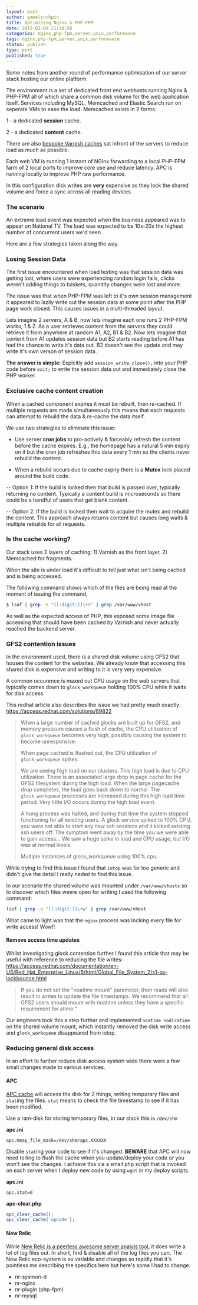 ```yaml
---
layout: post
author: gamelinchpin
title: Optimising Nginx & PHP-FPM
date: 2015-02-09 21:38:50
categories: nginx,php-fpm,server,unix,performance
tags: nginx,php-fpm,server,unix,performance
status: publish
type: post
published: true
---
```

Some notes from another round of performance optimisation of our server stack hosting our online platform.

<!--more-->

The environment is a set of dedicated front end webhosts running Nginx & PHP-FPM all of which share a common disk volume for the web application itself. Services including MySQL, Memcached and Elastic Search run on seperate VMs to ease the load. Memcached exists in 2 forms:

1 - a dedicated **session** cache.

2 - a dedicated **content** cache.

There are also [bespoke Varnish caches](https://www.ukfast.co.uk/web-acceleration.html) sat infront of the servers to reduce load as much as possible.

Each web VM is running 1 instant of NGinx forwarding to a local PHP-FPM farm of 2 local ports to improve core use and reduce latency. APC is running locally to improve PHP raw performance.

In this configuration disk writes are **very** expensive as they lock the shared volume and force a sync across all reading devices.

### The scenario
An extreme load event was expected when the business appeared was to appear on National TV. The load was expected to be 10x-20x the highest number of concurrent users we'd seen.

Here are a few strategies taken along the way.

### Losing Session Data
The first issue encountered when load testing was that session data was getting lost, where users were experiencing random login fails, clicks weren't adding things to baskets, quanitity changes were lost and more.

The issue was that when PHP-FPM was left to it's own session management it appeared to lazily write out the session data at some point after the PHP page work closed. This causes issues in a multi-threaded layout.

Lets imagine 2 servers, A & B, now lets imagine each one runs 2 PHP-FPM works, 1 & 2.  As a user retrieves content from the servers they could retrieve it from anywhere at random A1, A2, B1 & B2. Now lets imagine that content from A1 updates session data but B2 starts reading before A1 has had the chance to write it's data out. B2 doesn't see the update and may write it's own verson of session data.

**The answer is simple:** Explcitly add `session_write_close();` into your PHP code before `exit;` to write the session data out and immediately close the PHP worker.

### Exclusive cache content creation

When a cached component expires it must be rebuilt, then re-cached. If multiple requests are made simultaneously this means that each requests can attempt to rebuild the data &amp; re-cache the data itself.

We use two strategies to eliminate this issue:

- Use server **cron jobs** to pro-actively & forceably refresh the content before the cache expires. E.g., the homepage has a natural 5 min expiry on it but the cron job refreshes this data every 1 min so the clients never rebuild the content.

- When a rebuild occurs due to cache expiry there is a **Mutex** lock placed around the build code.

-- Option 1: If the build is locked then that build is passed over, typically returning no content. Typically a content build is microseconds so there could be a handful of users that get blank content.

-- Option 2: If the build is locked then wait to acquire the mutex and rebuild the content. This approach always returns content but causes long waits & multiple rebuilds for all requests.

### Is the cache working?

Our stack uses 2 layers of caching: 1) Varnish as the front layer, 2) Memcached for fragments.

When the site is under load it's difficult to tell just what isn't being cached and is being accessed.

The following command shows which of the files are being read at the moment of issuing the command,
``` bash
$ lsof | grep -e "[[:digit:]]\+r" | grep /var/www/vhost
```

As well as the expected access of PHP, this exposed some image file accessing that should have been cached by Varnish and never actually reached the backend server.

### GFS2 contention issues

In the environment used, there is a shared disk volume using GFS2 that houses the content for the websites. We already know that accessing this shared disk is expensive and writing to it is very very expensive.

A common occurence is maxed out CPU usage on the web servers that typically comes down to `glock_workqueue` holding 100% CPU while it waits for disk access.

This redhat article also describes the issue we had pretty much exactly: https://access.redhat.com/solutions/69822

> When a large number of cached glocks are built up for GFS2, and memory pressure causes a flush of cache, the CPU utilization of `glock_workqueue` becomes very high, possibly causing the system to become unresponsive.
>
> When page cached is flushed out, the CPU utilization of `glock_workqueue` spikes.
>
> We are seeing high load on our clusters. This high load is due to CPU utilization. There is an associated large drop in page cache for the GFS2 filesystem during the high load. When the large pagecache drop completes, the load goes back down to normal. The `glock_workqueue` processes are increased during this high load time period. Very little I/O occurs during the high load event.
>
> A hung process was halted, and during that time the system stopped functioning for all existing users. A glock service spiked to 100% CPU, you were not able to start any new ssh sessions and it kicked existing ssh users off. The symptom went away by the time you we were able to gain access... We saw a huge spike in load and CPU usage, but I/O was at normal levels.
>
> Multiple instances of glock_workqueue using 100% cpu.

While trying to find this issue I found that `iotop` was far too generic and didn't give the detail I really neded to find this issue.

In our scenario the shared volume was mounted under `/var/www/vhosts` so to discover which files weere open for writing I used the following command:

``` bash
lsof | grep -e "[[:digit:]]\+w" | grep /var/www/vhost
```

What came to light was that the `nginx` process was locking every file for write access! Wow!!

#### Remove access time updates
Whilst investigating glock contention further I found this article that may be useful with reference to reducing the file writes:
https://access.redhat.com/documentation/en-US/Red_Hat_Enterprise_Linux/6/html/Global_File_System_2/s1-ov-lockbounce.html

> If you do not set the "noatime mount" parameter, then reads will also result in writes to update the file timestamps. We recommend that all GFS2 users should mount with noatime unless they have a specific requirement for
atime."

Our engineers took this a step further and implemented `noatime nodiratime` on the shared volume mount, which instantly removed the disk write access and `glock_workqueue` disappeared from iotop.

### Reducing general disk access
In an effort to further reduce disk access system wide there were a few small changes made to various services.

#### APC
[APC cache](http://php.net/manual/en/book.apc.php) will access the disk for 2 things, writing temporary files and `stat`ing the files. `stat` means to check the file timestamp to see if it has been modified.

Use a ram-disk for storing temporary files, in our stack this is `/dev/shm`

**apc.ini**
```
apc.mmap_file_mask=/dev/shm/apc.XXXXXX
```

Disable `stat`ing your code to see if it's changed. **BEWARE** that APC will now need telling to flush the cache when you update/deploy your code or you won't see the changes. I achieve this via a small php script that is invoked on each server when I deploy new code by using `wget` in my deploy scripts.

**apc.ini**
```
apc.stat=0
```

**apc-clear.php**
``` php
apc_clear_cache();
apc_clear_cache('opcode');
```

#### New Relic
While [New Relic is a peerless awesome server analyis tool](http://newrelic.com), it does write a lot of log files out. In short, find &amp; disable all of the log files you can. The New Relic eco-system is so variable and changes so rapidly that it's pointless me describing the specifics here but here's some I had to change.

- nr-sysmon-d
- nr-nginx
- nr-plugin   (php-fpm)
- nr-mysql

